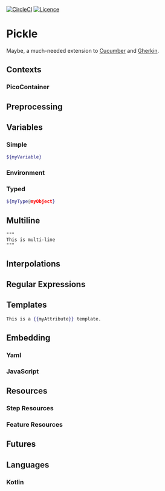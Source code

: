 [![CircleCI](https://dl.circleci.com/status-badge/img/gh/kjwenger/Pickle/tree/main.svg?style=svg)](https://dl.circleci.com/status-badge/redirect/gh/kjwenger/Pickle/tree/main)
[![Licence](https://img.shields.io/github/license/kjwenger/Pickle?color=success)](https://github.com/kjwenger/Pickle/blob/master/LICENSE)

# Pickle
Maybe, a much-needed extension to
[Cucumber](https://cucumber.io/) and
[Gherkin](https://cucumber.io/docs/gherkin/).

## Contexts

### PicoContainer

## Preprocessing

## Variables

### Simple

```bash
${myVariable}
```

### Environment

### Typed

```bash
${myType@myObject}
```

## Multiline

```
"""
This is multi-line
"""
```

## Interpolations

## Regular Expressions

## Templates

```handlebars
This is a {{myAttribute}} template.
```

## Embedding

### Yaml

### JavaScript

## Resources

### Step Resources

### Feature Resources

## Futures

## Languages

### Kotlin